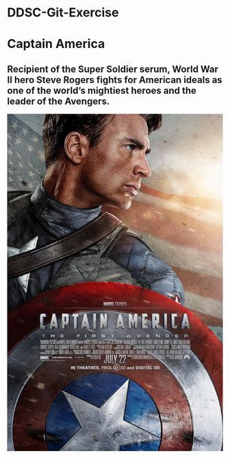 # DDSC-Git-Exercise
# Captain America
## Recipient of the Super Soldier serum, World War II hero Steve Rogers fights for American ideals as one of the world’s mightiest heroes and the leader of the Avengers.
![alt text](MV5BMTYzOTc2NzU3N15BMl5BanBnXkFtZTcwNjY3MDE3NQ@@._V1_.jpg)
